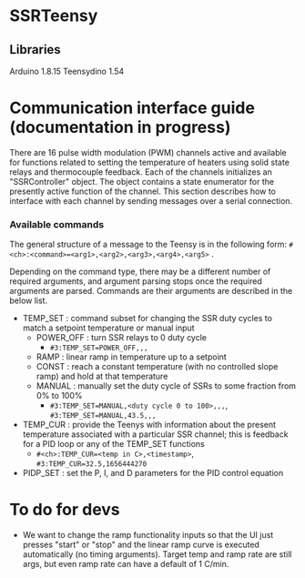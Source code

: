 # SSRTeensy

## Libraries
Arduino 1.8.15
Teensydino 1.54



# Communication interface guide (documentation in progress)

There are 16 pulse width modulation (PWM) channels active and available for functions related to setting the temperature of heaters using solid state relays and thermocouple feedback. Each of the channels initializes an "SSRController" object. The object contains a state enumerator for the presently active function of the channel. This section describes how to interface with each channel by sending messages over a serial connection. 

### Available commands

The general structure of a message to the Teensy is in the following form: `#<ch>:<command>=<arg1>,<arg2>,<arg3>,<arg4>,<arg5>` . 

Depending on the command type, there may be a different number of required arguments, and argument parsing stops once the required arguments are parsed. Commands are their arguments are described in the below list. 

- TEMP_SET : command subset for changing the SSR duty cycles to match a setpoint temperature or manual input
    - POWER_OFF : turn SSR relays to 0 duty cycle
        - `#3:TEMP_SET=POWER_OFF,,,`
    - RAMP : linear ramp in temperature up to a setpoint
    - CONST : reach a constant temperature (with no controlled slope ramp) and hold at that temperature
    - MANUAL : manually set the duty cycle of SSRs to some fraction from 0% to 100%
        - `#3:TEMP_SET=MANUAL,<duty cycle 0 to 100>,,,`, `#3:TEMP_SET=MANUAL,43.5,,,`
- TEMP_CUR : provide the Teenys with information about the present temperature associated with a particular SSR channel; this is feedback for a PID loop or any of the TEMP_SET functions
    - `#<ch>:TEMP_CUR=<temp in C>,<timestamp>`, `#3:TEMP_CUR=32.5,1656444270`
- PIDP_SET : set the P, I, and D parameters for the PID control equation



# To do for devs
- We want to change the ramp functionality inputs so that the UI just presses "start" or "stop" and the linear ramp curve is executed automatically (no timing arguments). Target temp and ramp rate are still args, but even ramp rate can have a default of 1 C/min. 


